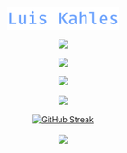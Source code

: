 [comment]: <> (Stolen from DA-334's and DenverCoder1's README page! If they're reading this, hello, ignore :v)

<p align="center">
  <img src="./.github/images/title.png" alt="Luis Kahles"/>
</p>

<p align="center">
  <!-- Typing SVG by DenverCoder1 - https://github.com/DenverCoder1/readme-typing-svg -->
  <a href="https://github.com/DenverCoder1/readme-typing-svg">
    <img src="https://readme-typing-svg.demolab.com/?lines=Developer%20and%20Engineer;Experienced%20in%20Python%20and%20C%2B%2B;Always%20learning%20new%20things;Contributing%20to%20open-source&font=Fira%20Code&center=true&width=480&height=45&color=70a5fd&vCenter=true&pause=1000&size=26" /></a>
</p>

<p align="center"> <img src="https://komarev.com/ghpvc/?username=killuari&label=Profile%20views&color=ff0000&style=flat"/></p>

<p align="center"> <a href="https://github.com/ryo-ma/github-profile-trophy"><img src="https://github-profile-trophy.vercel.app/?username=killuari&theme=tokyonight&column=8&row=1&margin-w=10&no-frame=true"/></a></p>

<p align="center">
  <img align="center" src="https://github-readme-stats-mu-five-65.vercel.app/api?username=killuari&show_icons=true&theme=tokyonight&hide_border=true&border_radius=25&include_all_commits=true"/> <br><br>
  <a href="https://git.io/streak-stats"><img src="https://github-readme-streak-stats-nine-vert.vercel.app?user=killuari&theme=tokyonight&hide_border=true&border_radius=25" alt="GitHub Streak" /></a> <br><br>
  <img align="center" src="https://github-readme-stats.vercel.app/api/top-langs?username=killuari&show_icons=true&locale=en&theme=tokyonight&hide_border=true&border_radius=25"/>
</p>
